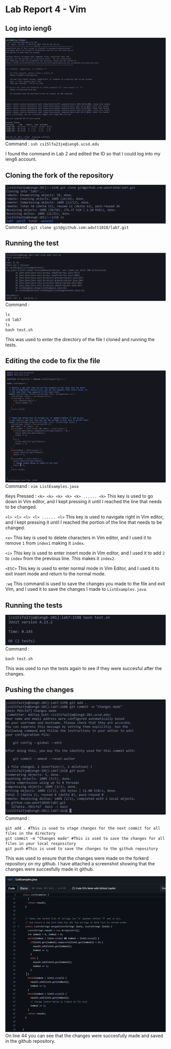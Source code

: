 # Lab Report 4 - Vim

## Log into ieng6 
![image](images/lr4a.png)
Command : `ssh cs15lfa23je@ieng6.ucsd.edu`

I found the command in Lab 2 and edited the ID so that I could log into my ieng6 account.


## Cloning the fork of the repository
![image](images/lr4c.png)
Command : `git clone git@github.com:adutt1010/lab7.git`


## Running the test
![image](images/lr4.png)
Command :
``` 
ls
cd lab7
ls
bash test.sh
```
This was used to enter the directory of the file I cloned and running the tests.


## Editing the code to fix the file
![image](images/labrep4D.png)
Command :
`vim ListExamples.java `

Keys Pressed :
`<k> <k> <k> <k> <k> ...... <k>` This key is used to go down in Vim editor, and I kept pressing it until I reached the line that needs to be changed.

`<l> <l> <l> <l> ...... <l>` This key is used to navigate right in Vim editor, and I kept pressing it until I reached the portion of the line that needs to be changed.

`<x>` This key is used to delete characters in Vim editor, and I used it to remove `1` from `index1` making it `index`.

`<i>` This key is used to enter insert mode in Vim editor, and I used it to add `2` to `index` from the previous line. This makes it `index2`.

`<ESC>` This key is used to enter normal mode in Vim Editor, and I used it to exit insert mode and return to the normal mode.

`:wq` This command is used to save the changes you made to the file and exit Vim, and I used it to save the changes I made to `ListExamples.java`.


## Running the tests
![image](images/labrep4A.png)
Command :
```
bash test.sh
```
This was used to run the tests again to see if they were succesful after the changes.

## Pushing the changes
![image](images/labrep4B.png)
Command :
```
git add . #This is used to stage changes for the next commit for all files in the directory 
git commit -m "Changes made" #This is used to save the changes for all files in your local respository
git push #This is used to save the changes to the github repository
```
This was used to ensure that the changes were made on the forkerd repository on my github. I have attached a screenshot showing that the changes were succesfully made in github.

![image](images/labrep413.png)
On line 44 you can see that the changes were succesfully made and saved in the github repository.
